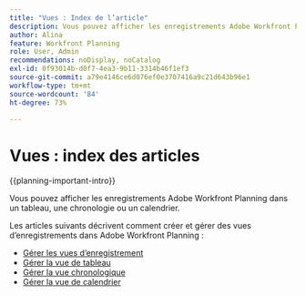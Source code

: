 ```yaml
---
title: "Vues : Index de l’article"
description: Vous pouvez afficher les enregistrements Adobe Workfront Planning dans un tableau, une chronologie ou un calendrier. Cet article contient des liens vers des articles qui décrivent comment créer des vues et modifier ou supprimer des vues existantes.
author: Alina
feature: Workfront Planning
role: User, Admin
recommendations: noDisplay, noCatalog
exl-id: 0f93014b-d0f7-4ea3-9b11-3314b46f1ef3
source-git-commit: a79e4146ce6d076ef0e3707416a9c21d643b96e1
workflow-type: tm+mt
source-wordcount: '84'
ht-degree: 73%

---
```



# Vues : index des articles

{{planning-important-intro}}

Vous pouvez afficher les enregistrements Adobe Workfront Planning dans un tableau, une chronologie ou un calendrier.

Les articles suivants décrivent comment créer et gérer des vues d’enregistrements dans Adobe Workfront Planning :

* [Gérer les vues d’enregistrement](/help/quicksilver/planning/views/manage-record-views.md)
* [Gérer la vue de tableau](/help/quicksilver/planning/views/manage-the-table-view.md)
* [Gérer la vue chronologique](/help/quicksilver/planning/views/manage-the-timeline-view.md)
* [Gérer la vue de calendrier](/help/quicksilver/planning/views/manage-the-calendar-view.md)
